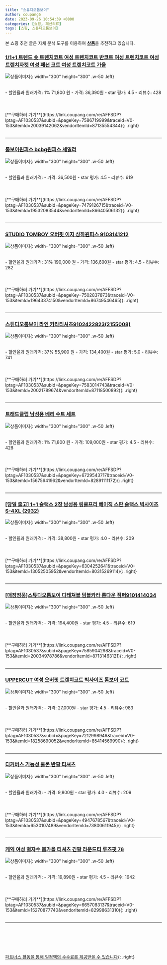 ```yaml
---
title: "스튜디오톰보이"
author: coupang6
date: 2023-09-26 10:54:39 +0800
categories: [쇼핑, 패션의류]
tags: [쇼핑, 스튜디오톰보이]
---
```


본 쇼핑 추천 글은 자체 분석 도구를 이용하여 [**상품**](https://link.coupang.com/a/bao1ui)을 추천하고 있습니다.

### [1/1+1 트렌드 숏 트렌치코트 여성 트렌치코트 반코트 여성 트렌치코트 여성 트렌치자켓 여성 패션 코트 여성 트렌치코트 가을](https://link.coupang.com/re/AFFSDP?lptag=AF1030537&subid=&pageKey=7586719999&traceid=V0-153&itemId=20039142062&vendorItemId=87135554344)

![상품이미지](https://thumbnail8.coupangcdn.com/thumbnails/remote/230x230ex/image/vendor_inventory/f2ab/dabd9c21172327412bc1a4ff7cf30ce8aad865226705118f55591e869a78.jpg){: width="300" height="300" .w-50 .left}


<br>
- 할인율과 원래가격: 1%  71,800   원
- 가격: 36,390원
- star 평가: 4.5
- 리뷰수: 428
<br>
<br>
<br>
<br>
[**구매하러 가기**](https://link.coupang.com/re/AFFSDP?lptag=AF1030537&subid=&pageKey=7586719999&traceid=V0-153&itemId=20039142062&vendorItemId=87135554344){: .right}
<br>
<br>

---

### [톰보이원피스 bcbg원피스 세일러](https://link.coupang.com/re/AFFSDP?lptag=AF1030537&subid=&pageKey=7479126715&traceid=V0-153&itemId=19532083544&vendorItemId=86640506132)

![상품이미지](https://thumbnail8.coupangcdn.com/thumbnails/remote/230x230ex/image/vendor_inventory/b700/feeddf1defcbe7fa6917558dccdcdbb765a2522de41d01a34de5dc4936e0.jpg){: width="300" height="300" .w-50 .left}


<br>
- 할인율과 원래가격: 
- 가격: 36,500원
- star 평가: 4.5
- 리뷰수: 619
<br>
<br>
<br>
<br>
[**구매하러 가기**](https://link.coupang.com/re/AFFSDP?lptag=AF1030537&subid=&pageKey=7479126715&traceid=V0-153&itemId=19532083544&vendorItemId=86640506132){: .right}
<br>
<br>

---

### [STUDIO TOMBOY 오버핏 이지 상하원피스 9103141212](https://link.coupang.com/re/AFFSDP?lptag=AF1030537&subid=&pageKey=7502837873&traceid=V0-153&itemId=19643374150&vendorItemId=86749546465)

![상품이미지](https://thumbnail7.coupangcdn.com/thumbnails/remote/230x230ex/image/vendor_inventory/f28c/8fa935ce5376eb3be62b988cb83c81a9f067383f49a7cd479743e4384900.jpg){: width="300" height="300" .w-50 .left}


<br>
- 할인율과 원래가격: 31%  190,000   원
- 가격: 136,600원
- star 평가: 4.5
- 리뷰수: 282
<br>
<br>
<br>
<br>
[**구매하러 가기**](https://link.coupang.com/re/AFFSDP?lptag=AF1030537&subid=&pageKey=7502837873&traceid=V0-153&itemId=19643374150&vendorItemId=86749546465){: .right}
<br>
<br>

---

### [스튜디오톰보이 라인 카라티셔츠9102422823(2155008)](https://link.coupang.com/re/AFFSDP?lptag=AF1030537&subid=&pageKey=7583014743&traceid=V0-153&itemId=20021789674&vendorItemId=87118500892)

![상품이미지](https://thumbnail6.coupangcdn.com/thumbnails/remote/230x230ex/image/vendor_inventory/e7a3/848e86e36cae7de8be272814631bb41356960eb35b5e8833f4e6033cdcc5.jpg){: width="300" height="300" .w-50 .left}


<br>
- 할인율과 원래가격: 37%  55,900   원
- 가격: 134,400원
- star 평가: 5.0
- 리뷰수: 741
<br>
<br>
<br>
<br>
[**구매하러 가기**](https://link.coupang.com/re/AFFSDP?lptag=AF1030537&subid=&pageKey=7583014743&traceid=V0-153&itemId=20021789674&vendorItemId=87118500892){: .right}
<br>
<br>

---

### [트래드클럽 남성용 베리 수트 세트](https://link.coupang.com/re/AFFSDP?lptag=AF1030537&subid=&pageKey=6729543717&traceid=V0-153&itemId=15675641962&vendorItemId=82891111172)

![상품이미지](https://thumbnail10.coupangcdn.com/thumbnails/remote/230x230ex/image/vendor_inventory/6c7d/e1da6d60849d9781c54edfecc51da3190909c3074be05bb6f2835f9a2fa4.jpg){: width="300" height="300" .w-50 .left}


<br>
- 할인율과 원래가격: 1%  71,800   원
- 가격: 109,000원
- star 평가: 4.5
- 리뷰수: 428
<br>
<br>
<br>
<br>
[**구매하러 가기**](https://link.coupang.com/re/AFFSDP?lptag=AF1030537&subid=&pageKey=6729543717&traceid=V0-153&itemId=15675641962&vendorItemId=82891111172){: .right}
<br>
<br>

---

### [[당일 출고] 1+1 슬랙스 2장 남성용 링클프리 베이직 스판 슬랙스 빅사이즈 S-4XL (2932)](https://link.coupang.com/re/AFFSDP?lptag=AF1030537&subid=&pageKey=6304252641&traceid=V0-153&itemId=13052505952&vendorItemId=80315269114)

![상품이미지](https://thumbnail10.coupangcdn.com/thumbnails/remote/230x230ex/image/vendor_inventory/4b42/f0a25902a9283fbb5e01679ef92db3c347f61bfb4757fee5dc6a2eb58e1f.png){: width="300" height="300" .w-50 .left}


<br>
- 할인율과 원래가격: 
- 가격: 38,800원
- star 평가: 4.0
- 리뷰수: 209
<br>
<br>
<br>
<br>
[**구매하러 가기**](https://link.coupang.com/re/AFFSDP?lptag=AF1030537&subid=&pageKey=6304252641&traceid=V0-153&itemId=13052505952&vendorItemId=80315269114){: .right}
<br>
<br>

---

### [[매장정품]스튜디오톰보이 디테쳐블 덤블카라 롱다운 점퍼9101414034](https://link.coupang.com/re/AFFSDP?lptag=AF1030537&subid=&pageKey=7585904298&traceid=V0-153&itemId=20034978786&vendorItemId=87131463121)

![상품이미지](https://thumbnail6.coupangcdn.com/thumbnails/remote/230x230ex/image/vendor_inventory/266f/673580e9c76b1dadfc8b044a5c481f51a4097bd28640dc31e0d2971a3f41.jpg){: width="300" height="300" .w-50 .left}


<br>
- 할인율과 원래가격: 
- 가격: 194,400원
- star 평가: 4.5
- 리뷰수: 619
<br>
<br>
<br>
<br>
[**구매하러 가기**](https://link.coupang.com/re/AFFSDP?lptag=AF1030537&subid=&pageKey=7585904298&traceid=V0-153&itemId=20034978786&vendorItemId=87131463121){: .right}
<br>
<br>

---

### [UPPERCUT 여성 오버핏 트렌치코트 빅사이즈 톰보이 코트](https://link.coupang.com/re/AFFSDP?lptag=AF1030537&subid=&pageKey=7212998946&traceid=V0-153&itemId=18258690052&vendorItemId=85414569990)

![상품이미지](https://thumbnail8.coupangcdn.com/thumbnails/remote/230x230ex/image/vendor_inventory/a952/cb3d7f614342fc31a2b396d9338f6d3167f7517a02f959965a8f0b0ebf10.jpg){: width="300" height="300" .w-50 .left}


<br>
- 할인율과 원래가격: 
- 가격: 27,000원
- star 평가: 4.5
- 리뷰수: 983
<br>
<br>
<br>
<br>
[**구매하러 가기**](https://link.coupang.com/re/AFFSDP?lptag=AF1030537&subid=&pageKey=7212998946&traceid=V0-153&itemId=18258690052&vendorItemId=85414569990){: .right}
<br>
<br>

---

### [디커버스 기능성 쿨론 반팔 티셔츠](https://link.coupang.com/re/AFFSDP?lptag=AF1030537&subid=&pageKey=4947678567&traceid=V0-153&itemId=6530107489&vendorItemId=73800611945)

![상품이미지](https://thumbnail10.coupangcdn.com/thumbnails/remote/230x230ex/image/vendor_inventory/978c/36441eed8a17b2887a9153afe9b6ce5e763b660127ec992b15c2647ee5b9.jpg){: width="300" height="300" .w-50 .left}


<br>
- 할인율과 원래가격: 
- 가격: 9,800원
- star 평가: 4.0
- 리뷰수: 209
<br>
<br>
<br>
<br>
[**구매하러 가기**](https://link.coupang.com/re/AFFSDP?lptag=AF1030537&subid=&pageKey=4947678567&traceid=V0-153&itemId=6530107489&vendorItemId=73800611945){: .right}
<br>
<br>

---

### [케익 여성 별자수 봄가을 티셔츠 긴팔 라운드티 루즈핏 76](https://link.coupang.com/re/AFFSDP?lptag=AF1030537&subid=&pageKey=6657083137&traceid=V0-153&itemId=15270877740&vendorItemId=82998631310)

![상품이미지](https://thumbnail9.coupangcdn.com/thumbnails/remote/230x230ex/image/vendor_inventory/57a2/88fcc765e06af6486a601d6bd234f7b2a613685f67242762c783a078de82.jpg){: width="300" height="300" .w-50 .left}


<br>
- 할인율과 원래가격: 
- 가격: 19,890원
- star 평가: 4.5
- 리뷰수: 1642
<br>
<br>
<br>
<br>
[**구매하러 가기**](https://link.coupang.com/re/AFFSDP?lptag=AF1030537&subid=&pageKey=6657083137&traceid=V0-153&itemId=15270877740&vendorItemId=82998631310){: .right}
<br>
<br>

---
<br><br><br><br><br> [파트너스 활동을 통해 일정액의 수수료를 제공받을 수 있습니다](https://link.coupang.com/a/bao1ui){: .right}